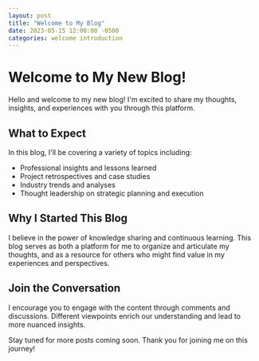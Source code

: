 ```yaml
---
layout: post
title: "Welcome to My Blog"
date: 2023-05-15 12:00:00 -0500
categories: welcome introduction
---
```


# Welcome to My New Blog!

Hello and welcome to my new blog! I'm excited to share my thoughts, insights, and experiences with you through this platform.

## What to Expect

In this blog, I'll be covering a variety of topics including:

- Professional insights and lessons learned
- Project retrospectives and case studies
- Industry trends and analyses
- Thought leadership on strategic planning and execution

## Why I Started This Blog

I believe in the power of knowledge sharing and continuous learning. This blog serves as both a platform for me to organize and articulate my thoughts, and as a resource for others who might find value in my experiences and perspectives.

## Join the Conversation

I encourage you to engage with the content through comments and discussions. Different viewpoints enrich our understanding and lead to more nuanced insights.

Stay tuned for more posts coming soon. Thank you for joining me on this journey! 